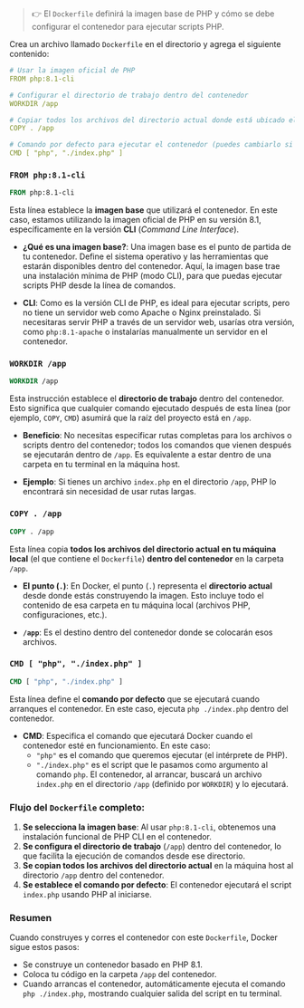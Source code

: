 > 👉 El `Dockerfile` definirá la imagen base de PHP y cómo se debe configurar el contenedor para ejecutar scripts PHP. 


Crea un archivo llamado `Dockerfile` en el directorio y agrega el siguiente contenido:

```yaml
# Usar la imagen oficial de PHP
FROM php:8.1-cli

# Configurar el directorio de trabajo dentro del contenedor
WORKDIR /app

# Copiar todos los archivos del directorio actual donde está ubicado el proyecto (fuera del contenedor) al contenedor
COPY . /app

# Comando por defecto para ejecutar el contenedor (puedes cambiarlo si lo deseas)
CMD [ "php", "./index.php" ]
```




### `FROM php:8.1-cli`
```Dockerfile
FROM php:8.1-cli
```
Esta línea establece la **imagen base** que utilizará el contenedor. En este caso, estamos utilizando la imagen oficial de PHP en su versión 8.1, específicamente en la versión **CLI** (*Command Line Interface*).
  
- **¿Qué es una imagen base?**: 
  Una imagen base es el punto de partida de tu contenedor. Define el sistema operativo y las herramientas que estarán disponibles dentro del contenedor. Aquí, la imagen base trae una instalación mínima de PHP (modo CLI), para que puedas ejecutar scripts PHP desde la línea de comandos.
  
- **CLI**: 
  Como es la versión CLI de PHP, es ideal para ejecutar scripts, pero no tiene un servidor web como Apache o Nginx preinstalado. Si necesitaras servir PHP a través de un servidor web, usarías otra versión, como `php:8.1-apache` o instalarías manualmente un servidor en el contenedor.

### `WORKDIR /app`
```Dockerfile
WORKDIR /app
```
Esta instrucción establece el **directorio de trabajo** dentro del contenedor. Esto significa que cualquier comando ejecutado después de esta línea (por ejemplo, `COPY`, `CMD`) asumirá que la raíz del proyecto está en `/app`.

- **Beneficio**:
  No necesitas especificar rutas completas para los archivos o scripts dentro del contenedor; todos los comandos que vienen después se ejecutarán dentro de `/app`. Es equivalente a estar dentro de una carpeta en tu terminal en la máquina host.

- **Ejemplo**: 
  Si tienes un archivo `index.php` en el directorio `/app`, PHP lo encontrará sin necesidad de usar rutas largas.

### `COPY . /app`
```Dockerfile
COPY . /app
```
Esta línea copia **todos los archivos del directorio actual en tu máquina local** (el que contiene el `Dockerfile`) **dentro del contenedor** en la carpeta `/app`.

- **El punto (`.`)**:
  En Docker, el punto (`.`) representa el **directorio actual** desde donde estás construyendo la imagen. Esto incluye todo el contenido de esa carpeta en tu máquina local (archivos PHP, configuraciones, etc.).

- **`/app`**:
  Es el destino dentro del contenedor donde se colocarán esos archivos.

### `CMD [ "php", "./index.php" ]`
```Dockerfile
CMD [ "php", "./index.php" ]
```
Esta línea define el **comando por defecto** que se ejecutará cuando arranques el contenedor. En este caso, ejecuta `php ./index.php` dentro del contenedor.

- **CMD**: 
  Especifica el comando que ejecutará Docker cuando el contenedor esté en funcionamiento. En este caso:
  - `"php"` es el comando que queremos ejecutar (el intérprete de PHP).
  - `"./index.php"` es el script que le pasamos como argumento al comando `php`. El contenedor, al arrancar, buscará un archivo `index.php` en el directorio `/app` (definido por `WORKDIR`) y lo ejecutará.

### Flujo del `Dockerfile` completo:
1. **Se selecciona la imagen base**: Al usar `php:8.1-cli`, obtenemos una instalación funcional de PHP CLI en el contenedor.
2. **Se configura el directorio de trabajo** (`/app`) dentro del contenedor, lo que facilita la ejecución de comandos desde ese directorio.
3. **Se copian todos los archivos del directorio actual** en la máquina host al directorio `/app` dentro del contenedor.
4. **Se establece el comando por defecto**: El contenedor ejecutará el script `index.php` usando PHP al iniciarse.

### Resumen
Cuando construyes y corres el contenedor con este `Dockerfile`, Docker sigue estos pasos:
- Se construye un contenedor basado en PHP 8.1.
- Coloca tu código en la carpeta `/app` del contenedor.
- Cuando arrancas el contenedor, automáticamente ejecuta el comando `php ./index.php`, mostrando cualquier salida del script en tu terminal.
